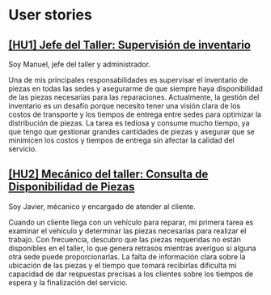 # User stories


## [ [HU1] Jefe del Taller: Supervisión de inventario](https://github.com/lmchaves/OrganizarTaller/issues/5)
Soy Manuel, jefe del taller y administrador.

Una de mis principales responsabilidades es supervisar el inventario de piezas en todas las sedes y asegurarme de que siempre haya disponibilidad de las piezas necesarias para las reparaciones. Actualmente, la gestión del inventario es un desafío porque necesito tener una visión clara de los costos de transporte y los tiempos de entrega entre sedes para optimizar la distribución de piezas. La tarea es tediosa y consume mucho tiempo, ya que tengo que gestionar grandes cantidades de piezas y asegurar que se minimicen los costos y tiempos de entrega sin afectar la calidad del servicio.

## [ [HU2] Mecánico del taller: Consulta de Disponibilidad de Piezas](https://github.com/lmchaves/OrganizarTaller/issues/4)

Soy Javier, mécanico y encargado de atender al cliente.

Cuando un cliente llega con un vehículo para reparar, mi primera tarea es examinar el vehículo y determinar las piezas necesarias para realizar el trabajo. Con frecuencia, descubro que las piezas requeridas no están disponibles en el taller, lo que genera retrasos mientras averiguo si alguna otra sede puede proporcionarlas. La falta de información clara sobre la ubicación de las piezas y el tiempo que tomará recibirlas dificulta mi capacidad de dar respuestas precisas a los clientes sobre los tiempos de espera y la finalización del servicio. 

